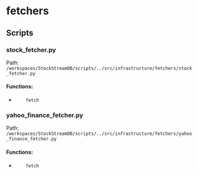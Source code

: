 # fetchers

## Scripts

### stock_fetcher.py

Path: `/workspaces/StockStreamDB/scripts/../src/infrastructure/fetchers/stock_fetcher.py`

#### Functions:

- `    fetch`

### yahoo_finance_fetcher.py

Path: `/workspaces/StockStreamDB/scripts/../src/infrastructure/fetchers/yahoo_finance_fetcher.py`

#### Functions:

- `    fetch`
